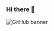 ### Hi there 👋

<p align = "center">

![GitHub banner](https://user-images.githubusercontent.com/111042814/184125177-99042cd5-16cd-4839-abce-541ab8535acb.png)

</p>

<!--
**fossinsider/fossinsider** is a ✨ _special_ ✨ repository because its `README.md` (this file) appears on your GitHub profile.

Here are some ideas to get you started:

- 🔭 I’m currently working on ...
- 🌱 I’m currently learning ...
- 👯 I’m looking to collaborate on ...
- 🤔 I’m looking for help with ...
- 💬 Ask me about ...
- 📫 How to reach me: ...
- 😄 Pronouns: ...
- ⚡ Fun fact: ...
-->
